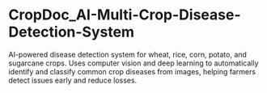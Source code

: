 # CropDoc_AI-Multi-Crop-Disease-Detection-System
AI-powered disease detection system for wheat, rice, corn, potato, and sugarcane crops. Uses computer vision and deep learning to automatically identify and classify common crop diseases from images, helping farmers detect issues early and reduce losses.
